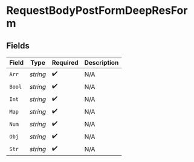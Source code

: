 # RequestBodyPostFormDeepResForm


## Fields

| Field              | Type               | Required           | Description        |
| ------------------ | ------------------ | ------------------ | ------------------ |
| `Arr`              | *string*           | :heavy_check_mark: | N/A                |
| `Bool`             | *string*           | :heavy_check_mark: | N/A                |
| `Int`              | *string*           | :heavy_check_mark: | N/A                |
| `Map`              | *string*           | :heavy_check_mark: | N/A                |
| `Num`              | *string*           | :heavy_check_mark: | N/A                |
| `Obj`              | *string*           | :heavy_check_mark: | N/A                |
| `Str`              | *string*           | :heavy_check_mark: | N/A                |
